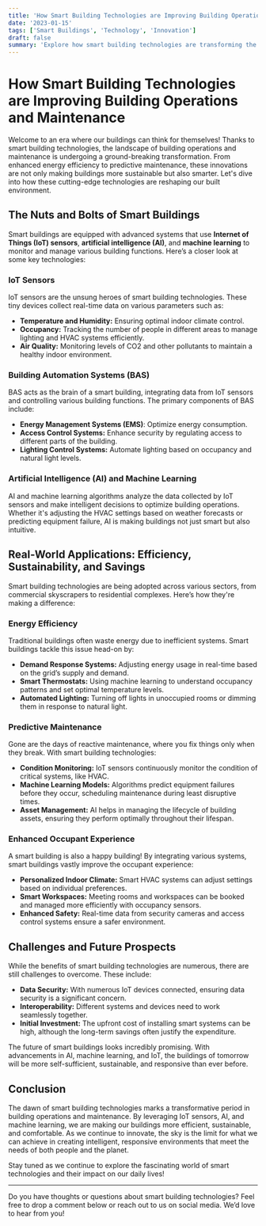 ```yaml
---
title: 'How Smart Building Technologies are Improving Building Operations and Maintenance'
date: '2023-01-15'
tags: ['Smart Buildings', 'Technology', 'Innovation']
draft: false
summary: 'Explore how smart building technologies are transforming the landscape of building operations and maintenance, leading to greater efficiency, sustainability, and cost savings.'
---
```


# How Smart Building Technologies are Improving Building Operations and Maintenance

Welcome to an era where our buildings can think for themselves! Thanks to smart building technologies, the landscape of building operations and maintenance is undergoing a ground-breaking transformation. From enhanced energy efficiency to predictive maintenance, these innovations are not only making buildings more sustainable but also smarter. Let's dive into how these cutting-edge technologies are reshaping our built environment.

## The Nuts and Bolts of Smart Buildings

Smart buildings are equipped with advanced systems that use **Internet of Things (IoT) sensors**, **artificial intelligence (AI)**, and **machine learning** to monitor and manage various building functions. Here’s a closer look at some key technologies:

### IoT Sensors

IoT sensors are the unsung heroes of smart building technologies. These tiny devices collect real-time data on various parameters such as:

- **Temperature and Humidity:** Ensuring optimal indoor climate control.
- **Occupancy:** Tracking the number of people in different areas to manage lighting and HVAC systems efficiently.
- **Air Quality:** Monitoring levels of CO2 and other pollutants to maintain a healthy indoor environment.

### Building Automation Systems (BAS)

BAS acts as the brain of a smart building, integrating data from IoT sensors and controlling various building functions. The primary components of BAS include:

- **Energy Management Systems (EMS)**: Optimize energy consumption.
- **Access Control Systems:** Enhance security by regulating access to different parts of the building.
- **Lighting Control Systems:** Automate lighting based on occupancy and natural light levels.

### Artificial Intelligence (AI) and Machine Learning

AI and machine learning algorithms analyze the data collected by IoT sensors and make intelligent decisions to optimize building operations. Whether it's adjusting the HVAC settings based on weather forecasts or predicting equipment failure, AI is making buildings not just smart but also intuitive.

## Real-World Applications: Efficiency, Sustainability, and Savings

Smart building technologies are being adopted across various sectors, from commercial skyscrapers to residential complexes. Here’s how they're making a difference:

### Energy Efficiency

Traditional buildings often waste energy due to inefficient systems. Smart buildings tackle this issue head-on by:

- **Demand Response Systems:** Adjusting energy usage in real-time based on the grid’s supply and demand.
- **Smart Thermostats:** Using machine learning to understand occupancy patterns and set optimal temperature levels.
- **Automated Lighting:** Turning off lights in unoccupied rooms or dimming them in response to natural light.

### Predictive Maintenance

Gone are the days of reactive maintenance, where you fix things only when they break. With smart building technologies:

- **Condition Monitoring:** IoT sensors continuously monitor the condition of critical systems, like HVAC.
- **Machine Learning Models:** Algorithms predict equipment failures before they occur, scheduling maintenance during least disruptive times.
- **Asset Management:** AI helps in managing the lifecycle of building assets, ensuring they perform optimally throughout their lifespan.

### Enhanced Occupant Experience

A smart building is also a happy building! By integrating various systems, smart buildings vastly improve the occupant experience:

- **Personalized Indoor Climate:** Smart HVAC systems can adjust settings based on individual preferences.
- **Smart Workspaces:** Meeting rooms and workspaces can be booked and managed more efficiently with occupancy sensors.
- **Enhanced Safety:** Real-time data from security cameras and access control systems ensure a safer environment.

## Challenges and Future Prospects

While the benefits of smart building technologies are numerous, there are still challenges to overcome. These include:

- **Data Security:** With numerous IoT devices connected, ensuring data security is a significant concern.
- **Interoperability:** Different systems and devices need to work seamlessly together.
- **Initial Investment:** The upfront cost of installing smart systems can be high, although the long-term savings often justify the expenditure.

The future of smart buildings looks incredibly promising. With advancements in AI, machine learning, and IoT, the buildings of tomorrow will be more self-sufficient, sustainable, and responsive than ever before.

## Conclusion

The dawn of smart building technologies marks a transformative period in building operations and maintenance. By leveraging IoT sensors, AI, and machine learning, we are making our buildings more efficient, sustainable, and comfortable. As we continue to innovate, the sky is the limit for what we can achieve in creating intelligent, responsive environments that meet the needs of both people and the planet.

Stay tuned as we continue to explore the fascinating world of smart technologies and their impact on our daily lives!

---

Do you have thoughts or questions about smart building technologies? Feel free to drop a comment below or reach out to us on social media. We’d love to hear from you!